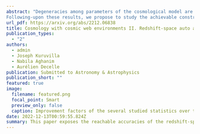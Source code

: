 ```yaml
---
abstract: "Degeneracies among parameters of the cosmological model are known to drastically limit the information contained in the matter distribution. In the first paper of this series, we shown that the cosmic web environments; namely the voids, walls, filaments and nodes; can be used as a leverage to improve the real-space constraints on a set of six cosmological parameters, including the summed neutrino mass. 
Following-upon these results, we propose to study the achievable constraints of environment-dependent power spectra in redshift space where the velocities add up information to the standard two-point statistics by breaking the isotropy of the matter density field. A Fisher analysis based on a set of thousands of Quijote simulations allows us to conclude that the combination of power spectra computed in the several cosmic web environments is able to break some degeneracies. Compared to the matter monopole and quadrupole information alone, the combination of environment-dependent spectra tightens down the constraints on key parameters like the matter density or the summed neutrino mass by up to a factor of 5.5. Additionally, while the information contained in the matter statistic quickly saturates at mildly non-linear scales in redshift space, the combination of power spectra in the environments appears as a goldmine of information able to improve the constraints at all the studied scales from 0.1 to 0.5 h/Mpc and suggests that further improvements are reachable at even finer scales."
url_pdf: https://arxiv.org/abs/2212.06838
title: Cosmology with cosmic web environments II. Redshift-space auto and cross power spectra
publication_types:
  - "2"
authors:
  - admin
  - Joseph Kuruvilla
  - Nabila Aghanim
  - Aurélien Decelle
publication: Submitted to Astronomy & Astrophysics
publication_short: ""
featured: true
image:
  filename: featured.png
  focal_point: Smart
  preview_only: false
  caption: Improvement factors of the several studied statistics over the redshift-space matter monopole + quadrupole constraints for each of the six cosmological parameters at kmax = 0.5 h/Mpc. The horizontal black line shows the unity improvement. Note that these statistics exclude the combination with the matter multipoles and concern uniquely the several cosmic web environments and their combination.
date: 2022-12-13T00:59:55.824Z
summary: This paper exposes the reachable accuracies of the redshift-space constraints provided by the several environments of the cosmic web with respect to the matter monopole and quadrupole statistics. By splitting the density field into its cosmic web components, one can tighten down the constraints by factors up to 5.5 for the summed neutrino mass.
---
```


